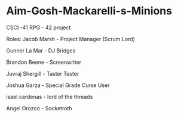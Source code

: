 # Aim-Gosh-Mackarelli-s-Minions
CSCI -41 RPG - 42 project

Roles:
Jacob Marsh - Project Manager (Scrum Lord)



Gunner La Mar - DJ Bridges



Brandon Beene - Screenwriter



Juvraj Shergill - Taster Tester 



Joshua Garza - Special Grade Curse User


isael cardenas - lord of the threads


Angel Orozco - Socketroth
